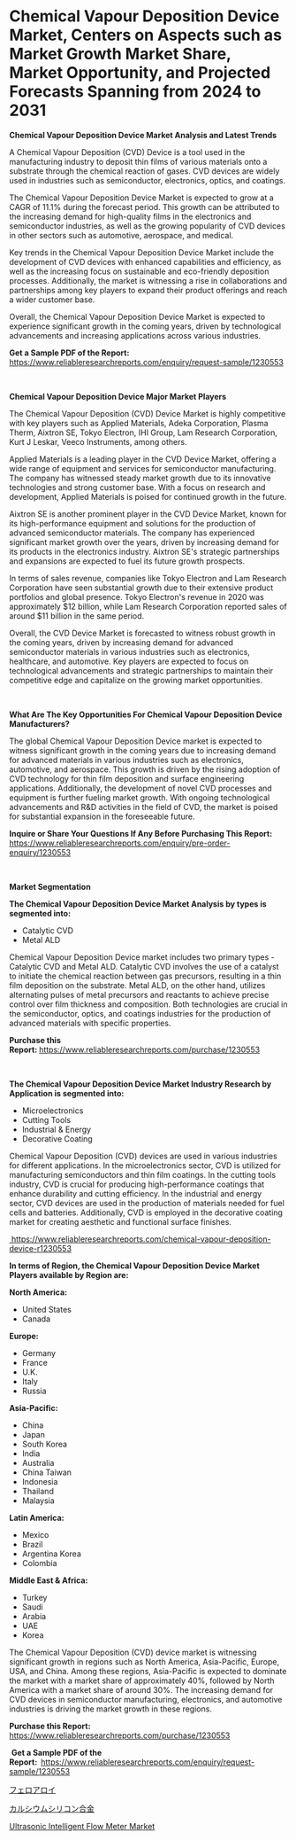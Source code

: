<p><h1>Chemical Vapour Deposition Device Market, Centers on Aspects such as Market Growth Market Share, Market Opportunity, and Projected Forecasts Spanning from 2024 to 2031</h1></p><p><strong>Chemical Vapour Deposition Device Market Analysis and Latest Trends</strong></p>
<p><p>A Chemical Vapour Deposition (CVD) Device is a tool used in the manufacturing industry to deposit thin films of various materials onto a substrate through the chemical reaction of gases. CVD devices are widely used in industries such as semiconductor, electronics, optics, and coatings.</p><p>The Chemical Vapour Deposition Device Market is expected to grow at a CAGR of 11.1% during the forecast period. This growth can be attributed to the increasing demand for high-quality films in the electronics and semiconductor industries, as well as the growing popularity of CVD devices in other sectors such as automotive, aerospace, and medical.</p><p>Key trends in the Chemical Vapour Deposition Device Market include the development of CVD devices with enhanced capabilities and efficiency, as well as the increasing focus on sustainable and eco-friendly deposition processes. Additionally, the market is witnessing a rise in collaborations and partnerships among key players to expand their product offerings and reach a wider customer base.</p><p>Overall, the Chemical Vapour Deposition Device Market is expected to experience significant growth in the coming years, driven by technological advancements and increasing applications across various industries.</p></p>
<p><strong>Get a Sample PDF of the Report:&nbsp;</strong> <a href="https://www.reliableresearchreports.com/enquiry/request-sample/1230553">https://www.reliableresearchreports.com/enquiry/request-sample/1230553</a></p>
<p>&nbsp;</p>
<p><strong>Chemical Vapour Deposition Device Major Market Players</strong></p>
<p><p>The Chemical Vapour Deposition (CVD) Device Market is highly competitive with key players such as Applied Materials, Adeka Corporation, Plasma Therm, Aixtron SE, Tokyo Electron, IHI Group, Lam Research Corporation, Kurt J Leskar, Veeco Instruments, among others.</p><p>Applied Materials is a leading player in the CVD Device Market, offering a wide range of equipment and services for semiconductor manufacturing. The company has witnessed steady market growth due to its innovative technologies and strong customer base. With a focus on research and development, Applied Materials is poised for continued growth in the future.</p><p>Aixtron SE is another prominent player in the CVD Device Market, known for its high-performance equipment and solutions for the production of advanced semiconductor materials. The company has experienced significant market growth over the years, driven by increasing demand for its products in the electronics industry. Aixtron SE's strategic partnerships and expansions are expected to fuel its future growth prospects.</p><p>In terms of sales revenue, companies like Tokyo Electron and Lam Research Corporation have seen substantial growth due to their extensive product portfolios and global presence. Tokyo Electron's revenue in 2020 was approximately $12 billion, while Lam Research Corporation reported sales of around $11 billion in the same period.</p><p>Overall, the CVD Device Market is forecasted to witness robust growth in the coming years, driven by increasing demand for advanced semiconductor materials in various industries such as electronics, healthcare, and automotive. Key players are expected to focus on technological advancements and strategic partnerships to maintain their competitive edge and capitalize on the growing market opportunities.</p></p>
<p>&nbsp;</p>
<p><strong>What Are The Key Opportunities For Chemical Vapour Deposition Device Manufacturers?</strong></p>
<p><p>The global Chemical Vapour Deposition Device market is expected to witness significant growth in the coming years due to increasing demand for advanced materials in various industries such as electronics, automotive, and aerospace. This growth is driven by the rising adoption of CVD technology for thin film deposition and surface engineering applications. Additionally, the development of novel CVD processes and equipment is further fueling market growth. With ongoing technological advancements and R&D activities in the field of CVD, the market is poised for substantial expansion in the foreseeable future.</p></p>
<p><strong>Inquire or Share Your Questions If Any Before Purchasing This Report:</strong> <a href="https://www.reliableresearchreports.com/enquiry/pre-order-enquiry/1230553">https://www.reliableresearchreports.com/enquiry/pre-order-enquiry/1230553</a></p>
<p>&nbsp;</p>
<p><strong>Market Segmentation</strong></p>
<p><strong>The Chemical Vapour Deposition Device Market Analysis by types is segmented into:</strong></p>
<p><ul><li>Catalytic CVD</li><li>Metal ALD</li></ul></p>
<p><p>Chemical Vapour Deposition Device market includes two primary types - Catalytic CVD and Metal ALD. Catalytic CVD involves the use of a catalyst to initiate the chemical reaction between gas precursors, resulting in a thin film deposition on the substrate. Metal ALD, on the other hand, utilizes alternating pulses of metal precursors and reactants to achieve precise control over film thickness and composition. Both technologies are crucial in the semiconductor, optics, and coatings industries for the production of advanced materials with specific properties.</p></p>
<p><strong>Purchase this Report:&nbsp;</strong><a href="https://www.reliableresearchreports.com/purchase/1230553">https://www.reliableresearchreports.com/purchase/1230553</a></p>
<p>&nbsp;</p>
<p><strong>The Chemical Vapour Deposition Device Market Industry Research by Application is segmented into:</strong></p>
<p><ul><li>Microelectronics</li><li>Cutting Tools</li><li>Industrial & Energy</li><li>Decorative Coating</li></ul></p>
<p><p>Chemical Vapour Deposition (CVD) devices are used in various industries for different applications. In the microelectronics sector, CVD is utilized for manufacturing semiconductors and thin film coatings. In the cutting tools industry, CVD is crucial for producing high-performance coatings that enhance durability and cutting efficiency. In the industrial and energy sector, CVD devices are used in the production of materials needed for fuel cells and batteries. Additionally, CVD is employed in the decorative coating market for creating aesthetic and functional surface finishes.</p></p>
<p><a href="https://www.reliableresearchreports.com/chemical-vapour-deposition-device-r1230553">&nbsp;https://www.reliableresearchreports.com/chemical-vapour-deposition-device-r1230553</a></p>
<p><strong>In terms of Region, the Chemical Vapour Deposition Device Market Players available by Region are:</strong></p>
<p>
    <p> <strong> North America: </strong>
        <ul>
            <li>United States</li>
            <li>Canada</li>
        </ul>
        </p> 
    <p> <strong> Europe: </strong>
        <ul>
            <li>Germany</li>
            <li>France</li>
            <li>U.K.</li>
            <li>Italy</li>
            <li>Russia</li>
        </ul>
        </p> 
    <p> <strong> Asia-Pacific: </strong>
        <ul>
            <li>China</li>
            <li>Japan</li>
            <li>South Korea</li>
            <li>India</li>
            <li>Australia</li>
            <li>China Taiwan</li>
            <li>Indonesia</li>
            <li>Thailand</li>
            <li>Malaysia</li>
        </ul>
        </p> 
    <p> <strong> Latin America: </strong>
        <ul>
            <li>Mexico</li>
            <li>Brazil</li>
            <li>Argentina Korea</li>
            <li>Colombia</li>
        </ul>
        </p> 
    <p> <strong> Middle East & Africa: </strong>
        <ul>
            <li>Turkey</li>
            <li>Saudi</li>
            <li>Arabia</li>
            <li>UAE</li>
            <li>Korea</li>
        </ul>
    </p>
    </p>
<p><p>The Chemical Vapour Deposition (CVD) device market is witnessing significant growth in regions such as North America, Asia-Pacific, Europe, USA, and China. Among these regions, Asia-Pacific is expected to dominate the market with a market share of approximately 40%, followed by North America with a market share of around 30%. The increasing demand for CVD devices in semiconductor manufacturing, electronics, and automotive industries is driving the market growth in these regions.</p></p>
<p><strong>Purchase this Report: </strong><a href="https://www.reliableresearchreports.com/purchase/1230553">https://www.reliableresearchreports.com/purchase/1230553</a></p>
<p>&nbsp;<strong>Get a Sample PDF of the Report:&nbsp;&nbsp;</strong><a href="https://www.reliableresearchreports.com/enquiry/request-sample/1230553">https://www.reliableresearchreports.com/enquiry/request-sample/1230553</a></p>
<p><strong></strong></p>
<p><p><a href="https://github.com/vtbvgl20191192/Market-Research-Report-List-1/blob/main/380709141415.md">フェロアロイ</a></p><p><a href="https://github.com/avwofrml53535/Market-Research-Report-List-1/blob/main/156106541414.md">カルシウムシリコン合金</a></p><p><a href="https://github.com/okotobwrhuteie/Market-Research-Report-List-2/blob/main/ultrasonic-intelligent-flow-meter-market.md">Ultrasonic Intelligent Flow Meter Market</a></p></p>